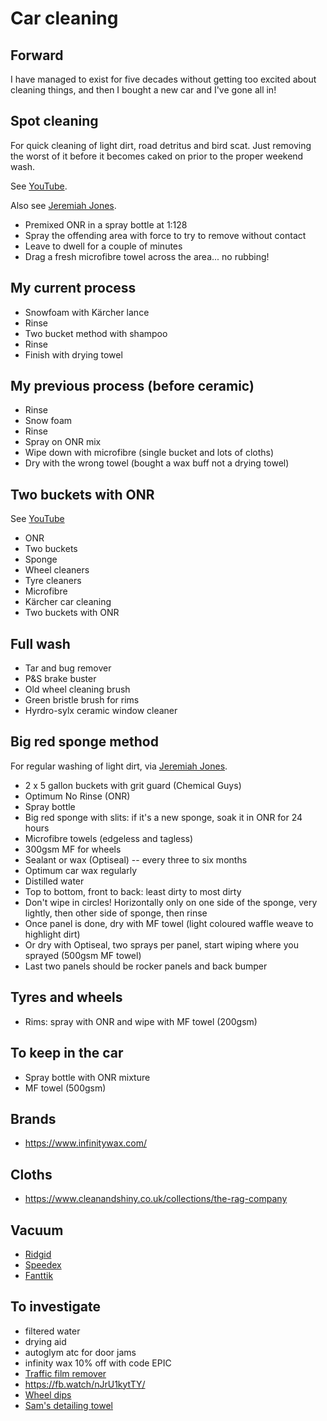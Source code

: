 # Car cleaning

## Forward

I have managed to exist for five decades without getting too excited about cleaning things, and then I bought a new car and I've gone all in!


## Spot cleaning

For quick cleaning of light dirt, road detritus and bird scat. Just removing the worst of it before it becomes caked on prior to the proper weekend wash.

See [YouTube](https://www.youtube.com/watch?v=5Y_8Z6KkOgQ).

Also see [Jeremiah Jones](https://www.youtube.com/watch?v=G_9_0ElVChU).

- Premixed ONR in a spray bottle at 1:128
- Spray the offending area with force to try to remove without contact
- Leave to dwell for a couple of minutes
- Drag a fresh microfibre towel across the area... no rubbing!

## My current process

- Snowfoam with Kärcher lance
- Rinse
- Two bucket method with shampoo
- Rinse
- Finish with drying towel

## My previous process (before ceramic)

- Rinse
- Snow foam
- Rinse
- Spray on ONR mix
- Wipe down with microfibre (single bucket and lots of cloths)
- Dry with the wrong towel (bought a wax buff not a drying towel)

## Two buckets with ONR

See [YouTube](https://www.youtube.com/watch?v=yT0iEZCcmNA)

- ONR
- Two buckets
- Sponge
- Wheel cleaners
- Tyre cleaners
- Microfibre
- Kärcher car cleaning
- Two buckets with ONR

## Full wash

- Tar and bug remover
- P&S brake buster
- Old wheel cleaning brush
- Green bristle brush for rims
- Hyrdro-sylx ceramic window cleaner

## Big red sponge method

For regular washing of light dirt, via [Jeremiah Jones](https://www.youtube.com/watch?v=G_9_0ElVChU).

- 2 x 5 gallon buckets with grit guard (Chemical Guys)
- Optimum No Rinse (ONR)
- Spray bottle
- Big red sponge with slits: if it's a new sponge, soak it in ONR for 24 hours
- Microfibre towels (edgeless and tagless)
- 300gsm MF for wheels
- Sealant or wax (Optiseal) -- every three to six months
- Optimum car wax regularly
- Distilled water
- Top to bottom, front to back: least dirty to most dirty
- Don't wipe in circles! Horizontally only on one side of the sponge, very lightly, then other side of sponge, then rinse
- Once panel is done, dry with MF towel (light coloured waffle weave to highlight dirt)
- Or dry with Optiseal, two sprays per panel, start wiping where you sprayed (500gsm MF towel)
- Last two panels should be rocker panels and back bumper

## Tyres and wheels

- Rims: spray with ONR and wipe with MF towel (200gsm)

## To keep in the car

- Spray bottle with ONR mixture
- MF towel (500gsm)

## Brands

- <https://www.infinitywax.com/>

## Cloths

- https://www.cleanandshiny.co.uk/collections/the-rag-company

## Vacuum

- [Ridgid](https://www.amazon.co.uk/RIDGID-VAC3000-Portable-3-Gallon-Horsepower/)
- [Speedex](https://www.speedexwireless.com/products/speedex-wireless-vacuum-cleaner)
- [Fanttik](https://www.amazon.co.uk/Fanttik-V8-Mate-Cordless-Ultra-Lightweight/dp/B0B9447P5P)

## To investigate

- filtered water
- drying aid
- autoglym atc for door jams
- infinity wax 10% off with code EPIC
- [Traffic film remover](https://www.jennychem.com/collections/traffic-film-removers/products/tfr-special-non-caustic-wax)
- https://fb.watch/nJrU1kytTY/
- [Wheel dips](https://www.dipyourcar.com/collections/wheel-kits-by-color/products/shadow-black-hyperdip-wheel-kit?variant=5630996356&fbclid=IwAR0DZK-yhcBSsW94hoNdrYYRAo3Xi7-6gzpEJ7ZL3L86ukv7lbsGmXCHa9Y)
- [Sam's detailing towel](https://www.samsdetailing.co.uk/products/drying-towel?fbclid=IwAR2CQ86OernaGAjsXlkomcS16ggyHdrwgBlv4IIy5ZX1TeJxv462dQY76ro_aem_Aaeazxkf5BmqUkzHggHV7PSiB_g9GRrLvPv_sJivaL6472ipLLDjAUeYNhzxcxyxDokM3KWZMhglPNZG9diwbkRy&utm_source=facebook&utm_medium=paid&campaign_id=23857344821250629&ad_id=23857344821300629)

